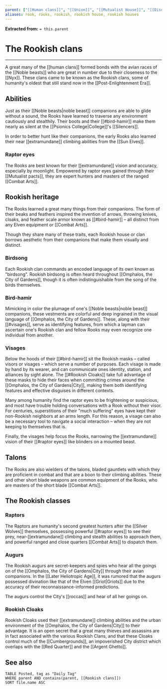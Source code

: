 ```yaml
---
parent: ["[[Human clans]]", "[[Union]]", "[[Mutualist House]]", "[[Discoveries in the Known World]]"]
aliases: rook, rooks, rookish, rookish house, rookish houses
---
```

**Extracted from:** `= this.parent`
# The Rookish clans

---

A great many of the [[human clans]] formed bonds with the avian races of the [[Noble beasts]] who are great in number due to their closeness to the [[Nyx]]. These clans came to be known as the Rookish clans, some of humanity's oldest that still stand now in the [[Post-Enlightenment Era]].

## Abilities

Just as their [[Noble beasts|noble beast]] companions are able to glide without a sound, the Rooks have learned to traverse any environment cautiously and stealthily. Their boots and their [[#bird-hamir]] make them nearly as silent at the [[Psionics College|College]]'s [[Silencers]].

In order to better hunt like their companions, the early Rooks also learned their near [[extramundane]] climbing abilities from the [[Sun Elves]].

### Raptor eyes

The Rooks are best known for their [[extramundane]] vision and accuracy, especially by moonlight. Empowered by raptor eyes gained through their [[Mutualist pacts]], they are expert hunters and masters of the ranged [[Combat Arts]].

## Rookish heritage

The Rooks learned a great many things from their companions. The form of their beaks and feathers inspired the invention of arrows, throwing knives, cloaks, and feather scale armor known as [[#bird-hamir]] – all distinct from any Elven equipment or [[Combat Arts]].

Though they share many of these traits, each Rookish house or clan borrows aesthetic from their companions that make them visually and distinct.

### Birdsong

Each Rookish clan commands an encoded language of its own known as "birdsong". Rookish birdsong is often heard throughout [[Omphalos, the City of Gardens]], though it is often indistinguishable from the song of the birds themselves.

### Bird-hamir

Mimicking in color the plumage of one's [[Noble beasts|noble beast]] companions, these vestments are colorful and deep ingrained in the visual language of [[Omphalos, the City of Gardens]]. These, along with their [[#visages]], serve as identifying features, from which a layman can ascertain one's Rookish clan and fellow Rooks may even recognize one individual from another.

### Visages

Below the hoods of their [[#bird-hamir]] sit the Rookish masks – called visors or visages – which serve a number of purposes. Each visage is made by hand by its wearer, and can communicate ones identity, station, and alliances by sight alone. The [[#Rookish Cloaks]] take full advantage of these masks to hide their faces when committing crimes around the [[Omphalos, the City of Gardens|City]], making them both identifying features and effective disguises in different contexts.

Many among humanity find the raptor eyes to be frightening or suspicious, and most have trouble holding conversations with a Rook without their visor. For centuries, superstitions of their "much suffering" eyes have kept their non-Rookish neighbors at an arms length. For this reason, a visage can also be a necessary tool to navigate a social interaction – when they are not keeping to themselves that is.

Finally, the visages help focus the Rooks, narrowing the [[extramundane]] vision of their [[#raptor eyes]] like blinders on a mounted beast.

## Talons

The Rooks are also wielders of the talons, bladed gauntlets with which they are proficient in combat and that are a boon to their climbing abilities. These and other short blade weapons are common equipment of the Rooks, who are masters of the short blade [[Combat Arts]].

## The Rookish classes
### Raptors

The Raptors are humanity's second greatest hunters after the [[Silver Wolves]] themselves, possessing powerful [[#raptor eyes]] to see their prey, near-[[extramundane]] climbing and stealth abilities to approach them, and powerful ranged and close quarters [[Combat Arts]] to dispatch them.

### Augurs

The Rookish augurs are secret-keepers and spies who hear all the goings on of the [[Omphalos, the City of Gardens|City]] through their avian companions. In the [[Later Heliotropic Age]], it was rumored that the augurs possessed divination like that of the Elven [[Griot|Griots]] due to the accuracy of their reconnaissance-informed predictions.

The augurs control the City's [[roccas]] and hear of all her goings on.

### Rookish Cloaks

Rookish Cloaks used their [[extramundane]] climbing abilities and the urban environment of the [[Omphalos, the City of Gardens|City]] to their advantage. It is an open secret that a great many thieves and assassins are in fact associated with the various Rookish Clans, and that these Cloaks control much of the [[Cumbergrounds]], an impoverished City district which overlaps with the [[Red Quarter]] and the [[Argent Ghetto]].

## See also
```dataview
TABLE Posted, tag as "Daily Tag"
WHERE parent AND contains(parent, [[Rookish clans]])
SORT file.name ASC
```
